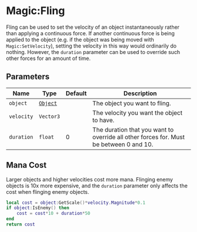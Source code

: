 # Magic:Fling
Fling can be used to set the velocity of an object instantaneously rather than applying a continuous force. If another continuous force is being applied to the object (e.g. if the object was being moved with `Magic:SetVelocity`), setting the velocity in this way would ordinarily do nothing. However, the `duration` parameter can be used to override such other forces for an amount of time.

## Parameters
| Name | Type | Default | Description |
| - | - | - | - |
| `object` | [`Object`][obj] | | The object you want to fling. |
| `velocity` | `Vector3` | | The velocity you want the object to have. |
| `duration` | `float` | 0 | The duration that you want to override all other forces for. Must be between 0 and 10.

## Mana Cost
Larger objects and higher velocities cost more mana. Flinging enemy objects is 10x more expensive, and the `duration` parameter only affects the cost when flinging enemy objects.
```lua
local cost = object:GetScale()*velocity.Magnitude*0.1
if object:IsEnemy() then
    cost = cost*10 + duration*50
end
return cost
```

[obj]: ../../object/